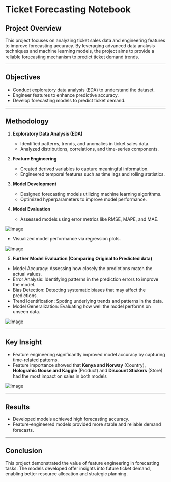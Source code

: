 # Ticket Forecasting Notebook

## Project Overview
This project focuses on analyzing ticket sales data and engineering features to improve forecasting accuracy. By leveraging advanced data analysis techniques and machine learning models, the project aims to provide a reliable forecasting mechanism to predict ticket demand trends.

---

## Objectives
- Conduct exploratory data analysis (EDA) to understand the dataset.
- Engineer features to enhance predictive accuracy.
- Develop forecasting models to predict ticket demand.

---

## Methodology

1. **Exploratory Data Analysis (EDA)**
   - Identified patterns, trends, and anomalies in ticket sales data.
   - Analyzed distributions, correlations, and time-series components.

2. **Feature Engineering**
   - Created derived variables to capture meaningful information.
   - Engineered temporal features such as time lags and rolling statistics.

3. **Model Development**
   - Designed forecasting models utilizing machine learning algorithms.
   - Optimized hyperparameters to improve model performance.

4. **Model Evaluation**
   - Assessed models using error metrics like RMSE, MAPE, and MAE.

![Image](https://github.com/user-attachments/assets/f9c5bb2d-24dc-495c-a8aa-b85d69b7c184)

   - Visualized model performance via regression plots.

![Image](https://github.com/user-attachments/assets/141332ac-2c79-4f4c-9a6b-8cc60c6c120c)

5. **Further Model Evaluation (Comparing Original to Predicted data)**
  - Model Accuracy: Assessing how closely the predictions match the actual values.
  - Error Analysis: Identifying patterns in the prediction errors to improve the model.
  - Bias Detection: Detecting systematic biases that may affect the predictions.
  - Trend Identification: Spoting underlying trends and patterns in the data.
  - Model Generalization: Evaluating how well the model performs on unseen data.

![Image](https://github.com/user-attachments/assets/2b14889f-f60a-4022-905d-80af4b52865a)

---

## Key Insight
- Feature engineering significantly improved model accuracy by capturing time-related patterns.
- Feature importance showed that **Kenya and Norway** (Country), **Holograhic Goose and Kaggle** (Product) and **Discount Stickers** (Store) had the most impact on sales in both models

![Image](https://github.com/user-attachments/assets/4db2355e-feb2-42ad-b6bf-6300efb27e1c)

---

## Results
- Developed models achieved high forecasting accuracy.
- Feature-engineered models provided more stable and reliable demand forecasts.

---

## Conclusion
This project demonstrated the value of feature engineering in forecasting tasks. The models developed offer insights into future ticket demand, enabling better resource allocation and strategic planning.
